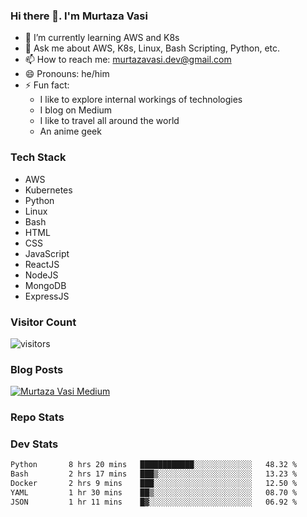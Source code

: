 ### Hi there 👋. I'm Murtaza Vasi

- 🌱 I’m currently learning AWS and K8s
- 💬 Ask me about AWS, K8s, Linux, Bash Scripting, Python, etc.
- 📫 How to reach me: murtazavasi.dev@gmail.com
- 😄 Pronouns: he/him
- ⚡ Fun fact:
  - I like to explore internal workings of technologies
  - I blog on Medium
  - I like to travel all around the world
  - An anime geek

### Tech Stack

- AWS
- Kubernetes
- Python
- Linux
- Bash
- HTML
- CSS
- JavaScript
- ReactJS
- NodeJS
- MongoDB
- ExpressJS

### Visitor Count

![visitors](https://visitor-badge.glitch.me/badge?page_id=murtazavasi.visitor-badge&left_color=green&right_color=red)

### Blog Posts

[![Murtaza Vasi Medium](https://github-readme-medium.vercel.app/?username=murtazavasi.dev&limit=3)](https://medium.com/@murtazavasi.dev)

### Repo Stats

### Dev Stats

<!--START_SECTION:waka-->

```txt
Python       8 hrs 20 mins   ████████████░░░░░░░░░░░░░   48.32 %
Bash         2 hrs 17 mins   ███▒░░░░░░░░░░░░░░░░░░░░░   13.23 %
Docker       2 hrs 9 mins    ███░░░░░░░░░░░░░░░░░░░░░░   12.50 %
YAML         1 hr 30 mins    ██▒░░░░░░░░░░░░░░░░░░░░░░   08.70 %
JSON         1 hr 11 mins    █▓░░░░░░░░░░░░░░░░░░░░░░░   06.92 %
```

<!--END_SECTION:waka-->
